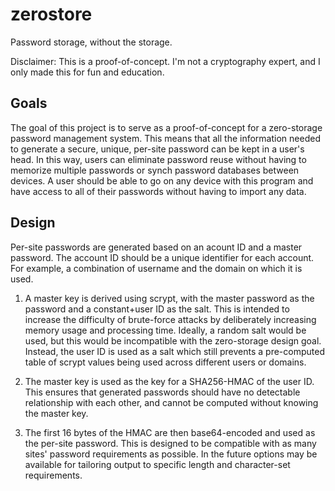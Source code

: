 # zerostore

Password storage, without the storage.

Disclaimer: This is a proof-of-concept. I'm not a cryptography expert, and I only made this for fun and education.

## Goals

The goal of this project is to serve as a proof-of-concept for a zero-storage password management system. This means that all the information needed to generate a secure, unique, per-site password can be kept in a user's head. In this way, users can eliminate password reuse without having to memorize multiple passwords or synch password databases between devices. A user should be able to go on any device with this program and have access to all of their passwords without having to import any data.

## Design

Per-site passwords are generated based on an acount ID and a master password. The account ID should be a unique identifier for each account. For example, a combination of username and the domain on which it is used.

1) A master key is derived using scrypt, with the master password as the password and a constant+user ID as the salt. This is intended to increase the difficulty of brute-force attacks by deliberately increasing memory usage and processing time. Ideally, a random salt would be used, but this would be incompatible with the zero-storage design goal. Instead, the user ID is used as a salt which still prevents a pre-computed table of scrypt values being used across different users or domains.

2) The master key is used as the key for a SHA256-HMAC of the user ID. This ensures that generated passwords should have no detectable relationship with each other, and cannot be computed without knowing the master key.

3) The first 16 bytes of the HMAC are then base64-encoded and used as the per-site password. This is designed to be compatible with as many sites' password requirements as possible. In the future options may be available for tailoring output to specific length and character-set requirements.

